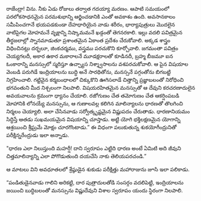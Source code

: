 ﻿రాజేంద్రా! విను. నీకు ఏడు రోజులు తర్వాత గదయ్యా మరణం. ఆపాటి సమయంలో పరలోకసాధనమైన పరమశుభాన్ని ఆర్జించడానికి ఎంతో అవకాశం ఉంది. అవసానకాలం సమీపించగానే భయపడకుండా దేహధారియైన వాడు శరీరం, భార్యాపుత్రులు మొదలైన వాటిపైగల మోహమనే వృక్షాన్ని నిష్కామమనే ఖడ్గంతో తెగనరకాలి. ఇల్లు వదలి పవిత్రమైన తీర్థజలాల్లో స్నానమాడుతూ ప్రశాంతమైన ఏకాంత ప్రదేశం చేరుకోవాలి. అక్కడ శాస్త్రం విధించినట్లు దర్భలూ, జింకచర్మము, వస్త్రము పరచుకొని కూర్చోవాలి. జగమంతా పవిత్రం చెయ్యగలదీ, అకార ఉకార మకారాలనే మూడక్షరాలతో కూడినదీ, బ్రహ్మ బీజమూ ఐన ఓంకారాన్ని మనస్సులో స్మరిస్తూ ఉచ్చ్యాస నిశ్శ్వాసాలను వశపరచుకోవాలి. ఆ పైన విషయాల వెంబడి పరుగిడే ఇంద్రియాలను బుద్ధి అనే సారథితోను, మనస్సనే పగ్గంతోను బిగబట్టి నిగ్రహించాలి. గట్టివైన కర్మబంధాలలో చిక్కుకొని ఊగిసలాడే చిత్తాన్ని ప్రజ్ఞాబలంతో నిరోధించి భగవంతుని మీద నిశ్చలంగా నిలపాలి. విషయరహితమైన మనస్సుతో ఆ దేవుని కరచరణాదులైన అవయవాలను క్రమంగా ధ్యానం చేయాలి. రజోగుణం చేత తమోగుణం చేత ఆకర్షింపబడి మోహానికి లోనయ్యే మనస్సును, ఆ గుణాలవల్ల కలిగిన మాలిన్యాలను ధారణతో తొలగించి నిర్మలం చెయ్యాలి. అలా చేసినవాడు సర్వోత్కృష్టమైన విష్ణుపదం చేరుతాడు. ధారణానియమం సిద్ధిస్తే ఆతడు సుఖమయమైన విషయాన్ని చూస్తాడు. అట్టి యోగి భక్తిలక్షణమైన యోగాన్ని ఆశ్రయించి శ్రీఘ్రమే మోక్షం చూరగొంటాడు.” ఈ విధంగా పలుకుతున్న శుకయోగీంద్రునితో పరీక్షిన్నరేంద్రుడు ఇలా అన్నాడు. 

"ధారణ ఎలా నిలుస్తుంది మహర్షీ! దాని స్వరూపం ఎట్టిది ధారణ అంటే ఏమిటి అది జీవుని చిత్తమాలిన్యాన్ని ఎలా పోగొడుతుంది దయచేసి నాకు తెలియపరచండి.” 

ఆ మాటలు విని అవధూతలలో శ్రేష్ఠుడైన శుకుడు పరీక్షిత్తు మహారాజును జూసి ఇలా పలికాడు. 

“పండితుడైనవాడు గాలిని అరికట్టి, దార పుత్రాదులతోడి సంసర్గం వదలిపెట్టి, ఇంద్రియాలను జయించి బుద్ధిబలంతో మనస్సును విష్ణుదేవుని విశాల స్వరూపం యందు స్థిరంగా నిలపాలి. 

